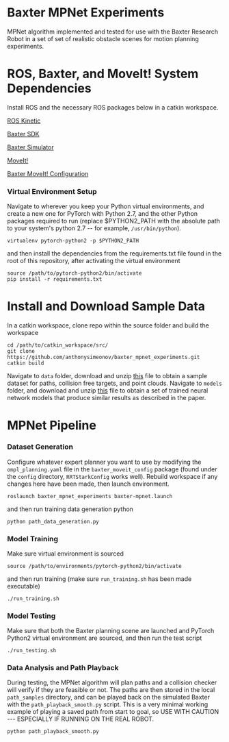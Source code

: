 # Baxter MPNet Experiments

MPNet algorithm implemented and tested for use with the Baxter Research Robot in a set of set of realistic obstacle scenes for motion planning experiments.  


# ROS, Baxter, and MoveIt! System Dependencies
Install ROS and the necessary ROS packages below in a catkin workspace.

[ROS Kinetic](http://wiki.ros.org/kinetic/Installation/Ubuntu)

[Baxter SDK](http://sdk.rethinkrobotics.com/wiki/Workstation_Setup)

[Baxter Simulator](http://sdk.rethinkrobotics.com/wiki/Simulator_Installation)

[MoveIt!](https://moveit.ros.org/install/)

[Baxter MoveIt! Configuration](http://sdk.rethinkrobotics.com/wiki/MoveIt_Tutorial)

### Virtual Environment Setup
Navigate to wherever you keep your Python virtual environments, and create a new one for PyTorch with Python 2.7, and the other Python packages required to run (replace $PYTHON2_PATH with the absolute path to your system's python 2.7 -- for example, ```/usr/bin/python```).

```
virtualenv pytorch-python2 -p $PYTHON2_PATH
```
and then install the dependencies from the requirements.txt file found in the root of this repository, after activating the virtual environment
```
source /path/to/pytorch-python2/bin/activate
pip install -r requirements.txt
```

# Install and Download Sample Data
In a catkin workspace, clone repo within the source folder and build the workspace 
```
cd /path/to/catkin_workspace/src/
git clone https://github.com/anthonysimeonov/baxter_mpnet_experiments.git
catkin build
```

Navigate to ```data``` folder, download and unzip [this](https://drive.google.com/file/d/1WMK_uoKzAuetUXcO_suJc2meG9zQrPrq/view?usp=sharing) file to obtain a sample dataset for paths, collision free targets, and point clouds. Navigate to ```models``` folder, and download and unzip [this](https://drive.google.com/file/d/1iblAH9u5xZsR1_222IgHaZExC8l1sX1P/view?usp=sharing) file to obtain a set of trained neural network models that produce similar results as described in the paper.

# MPNet Pipeline

### Dataset Generation
Configure whatever expert planner you want to use by modifying the ```ompl_planning.yaml``` file in the ```baxter_moveit_config``` package (found under the ```config``` directory, ```RRTStarkConfig``` works well). Rebuild workspace if any changes here have been made, then launch environment.

```
roslaunch baxter_mpnet_experiments baxter-mpnet.launch
```

and then run training data generation python

```
python path_data_generation.py
```

### Model Training
Make sure virtual environment is sourced
```
source /path/to/environments/pytorch-python2/bin/activate
```
and then run training (make sure ```run_training.sh``` has been made executable)

```
./run_training.sh
```

### Model Testing
Make sure that both the Baxter planning scene are launched and PyTorch Python2 virtual environment are sourced, and then run the test script
```
./run_testing.sh
```

### Data Analysis and Path Playback
During testing, the MPNet algorithm will plan paths and a collision checker will verify if they are feasible or not. The paths are then stored in the local ```path_samples``` directory, and can be played back on the simulated Baxter with the ```path_playback_smooth.py``` script. This is a very minimal working example of playing a saved path from start to goal, so USE WITH CAUTION --- ESPECIALLY IF RUNNING ON THE REAL ROBOT.

```
python path_playback_smooth.py
```

<!-- 
# Setting Up Experiments
The main script, ```motion_planning_data_gen.py``` uses the MoveIt Python API for setting up the environment and creating motion plan requests. The program can be used with the default MoveIt OMPL motion planners as is. To use non-default OMPL planners with the Baxter MoveIt interface, this can be done by modifying the ```planning_context_manager.cpp``` file in the ```moveit_planners_ompl``` package to include the necessary OMPL headers and register the planner in the ```registerDefaultPlanners()``` function. Then in the ```baxter_moveit_config``` package, the file ```config/ompl_planning.yaml``` file can be modified to configure the planner and apply it as the default planner (using BIT* as an example):

```
planner_configs:
  BITStarkConfigDefault:
    type: geometric::BITstar
...
right_arm:
  default_planner_config: BITStarkConfigDefault
```

after making any of these changes rebuild your ROS workspace with ```catkin build```.

 The filename to save path data to should be configured in the ```main()``` loop of the Python program, 

```python
pathsFile = "data/path_data_example"
```

along with other experiment configuration such as MoveGroup planning timeout

```python
max_time = 300
group.set_planning_time(max_time)
```

or the condition for ending data collection (such as number of total planning attempts)
```python
while (total_paths < 30): #run until either desired number of total or feasible paths has been found
    ...
```

# Environments
The environment meta-data is saved in the pickled file ```env/trainEnvironments.pkl``` and the .STL files for the obstacles (book, soda can, mug, and bottle) are save in the ```meshes/``` directory. The environment data includes the dimensions, z-offset, workspace locations, and default mesh file path for loading the scene. A table planning scene interface is included in the script which loads this environment meta data and applies the different environments to the MoveIt scene such that the MoveIt collision checker and planner can be used with these obstacles in their respective locations. For each environment, there is also a set of collision-free configurations which resemble a grasp near the table surface saved in the pickle file ```env/trainEnvironments_testGoals.pkl``` which are similarly loaded in the main script to sample from when creating planning requests. 

# Running Experiments and Analyzing Data
The simulated robot and general MoveIt environment can be set up by launching
```
roslaunch baxter_moveit_experiments baxter_moveit.launch
```
and then the Python script ```motion_planning_data_gen.py``` can be run with a ROS node name as a single command line argument to set up the motion planning experiment with the various environments,
```
python motion_planning_data_gen.py test
```

The path planning data for each environment, including the paths, planning time, path cost (C-space euclidean length), and number of successful/total planning requests are recorded in a dictionary and periodically saved in the ```data/``` folder to be analyzed or played back on the robot. ```comparison.ipynb```  in ```analysis/``` and the ```playback_path.ipynb``` notebooks are simplified examples of using the saved planning data for data analysis or visualizing the paths on the robot using the Baxter interface (ensure the robot is enabled before playing back paths, with ```rosrun baxter_tools enable_robot.py -e``` in the terminal). -->
